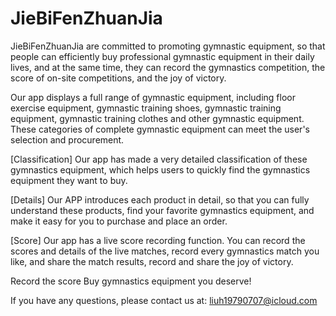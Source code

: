 # JieBiFenZhuanJia

JieBiFenZhuanJia are committed to promoting gymnastic equipment, so that people can efficiently buy professional gymnastic equipment in their daily lives, and at the same time, they can record the gymnastics competition, the score of on-site competitions, and the joy of victory.

Our app displays a full range of gymnastic equipment, including floor exercise equipment, gymnastic training shoes, gymnastic training equipment, gymnastic training clothes and other gymnastic equipment. These categories of complete gymnastic equipment can meet the user's selection and procurement.

[Classification] Our app has made a very detailed classification of these gymnastics equipment, which helps users to quickly find the gymnastics equipment they want to buy.

[Details] Our APP introduces each product in detail, so that you can fully understand these products, find your favorite gymnastics equipment, and make it easy for you to purchase and place an order.

[Score] Our app has a live score recording function. You can record the scores and details of the live matches, record every gymnastics match you like, and share the match results, record and share the joy of victory.

Record the score Buy gymnastics equipment you deserve!

If you have any questions, please contact us at: liuh19790707@icloud.com
